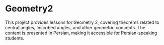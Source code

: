 # Geometry2
This project provides lessons for Geometry 2, covering theorems related to central angles, inscribed angles, and other geometric concepts. The content is presented in Persian, making it accessible for Persian-speaking students.
